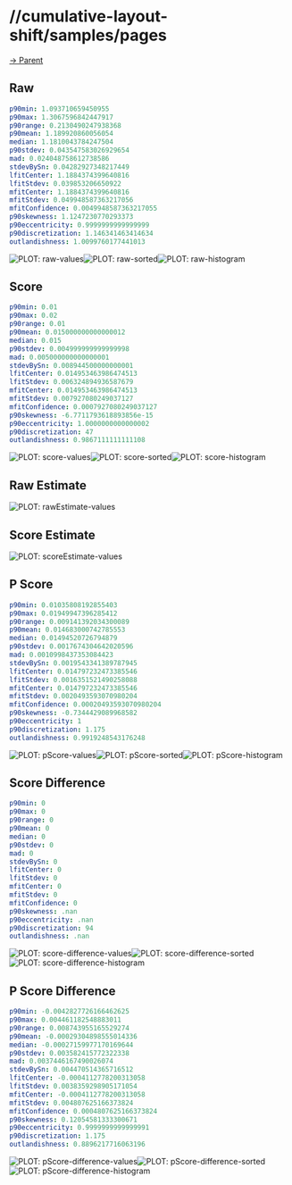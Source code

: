 
# //cumulative-layout-shift/samples/pages

[→ Parent](../..)


## Raw


```yaml
p90min: 1.093710659450955
p90max: 1.3067596842447917
p90range: 0.2130490247938368
p90mean: 1.189920860056054
median: 1.1810043784247504
p90stdev: 0.043547583026929654
mad: 0.024048758612738586
stdevBySn: 0.04282927348217449
lfitCenter: 1.1884374399640816
lfitStdev: 0.039853206650922
mfitCenter: 1.1884374399640816
mfitStdev: 0.049948587363217056
mfitConfidence: 0.0049948587363217055
p90skewness: 1.1247230770293373
p90eccentricity: 0.9999999999999999
p90discretization: 1.146341463414634
outlandishness: 1.0099760177441013

```

![PLOT: raw-values](./raw/values.svg)![PLOT: raw-sorted](./raw/sorted.svg)![PLOT: raw-histogram](./raw/histogram.svg)
## Score


```yaml
p90min: 0.01
p90max: 0.02
p90range: 0.01
p90mean: 0.015000000000000012
median: 0.015
p90stdev: 0.004999999999999998
mad: 0.005000000000000001
stdevBySn: 0.008944500000000001
lfitCenter: 0.014953463986474513
lfitStdev: 0.006324894936587679
mfitCenter: 0.014953463986474513
mfitStdev: 0.007927080249037127
mfitConfidence: 0.0007927080249037127
p90skewness: -6.7711793618893856e-15
p90eccentricity: 1.0000000000000002
p90discretization: 47
outlandishness: 0.9867111111111108

```

![PLOT: score-values](./score/values.svg)![PLOT: score-sorted](./score/sorted.svg)![PLOT: score-histogram](./score/histogram.svg)
## Raw Estimate

![PLOT: rawEstimate-values](./rawEstimate/values.svg)
## Score Estimate

![PLOT: scoreEstimate-values](./scoreEstimate/values.svg)
## P Score


```yaml
p90min: 0.01035808192855403
p90max: 0.01949947396285412
p90range: 0.009141392034300089
p90mean: 0.014683000742785553
median: 0.01494520726794879
p90stdev: 0.0017674304642020596
mad: 0.0010998437353084423
stdevBySn: 0.0019543341389787945
lfitCenter: 0.014797232473385546
lfitStdev: 0.0016351521490258088
mfitCenter: 0.014797232473385546
mfitStdev: 0.0020493593070980204
mfitConfidence: 0.00020493593070980204
p90skewness: -0.7344429089968582
p90eccentricity: 1
p90discretization: 1.175
outlandishness: 0.9919248543176248

```

![PLOT: pScore-values](./pScore/values.svg)![PLOT: pScore-sorted](./pScore/sorted.svg)![PLOT: pScore-histogram](./pScore/histogram.svg)
## Score Difference


```yaml
p90min: 0
p90max: 0
p90range: 0
p90mean: 0
median: 0
p90stdev: 0
mad: 0
stdevBySn: 0
lfitCenter: 0
lfitStdev: 0
mfitCenter: 0
mfitStdev: 0
mfitConfidence: 0
p90skewness: .nan
p90eccentricity: .nan
p90discretization: 94
outlandishness: .nan

```

![PLOT: score-difference-values](./score-difference/values.svg)![PLOT: score-difference-sorted](./score-difference/sorted.svg)![PLOT: score-difference-histogram](./score-difference/histogram.svg)
## P Score Difference


```yaml
p90min: -0.0042827726166462625
p90max: 0.004461182548883011
p90range: 0.008743955165529274
p90mean: -0.00029304898555014336
median: -0.00027159977170169644
p90stdev: 0.003582415772322338
mad: 0.0037446167490026074
stdevBySn: 0.004470514365716512
lfitCenter: -0.0004112778200313058
lfitStdev: 0.0038359298905171054
mfitCenter: -0.0004112778200313058
mfitStdev: 0.004807625166373824
mfitConfidence: 0.0004807625166373824
p90skewness: 0.12054581333300671
p90eccentricity: 0.9999999999999991
p90discretization: 1.175
outlandishness: 0.8896217716063196

```

![PLOT: pScore-difference-values](./pScore-difference/values.svg)![PLOT: pScore-difference-sorted](./pScore-difference/sorted.svg)![PLOT: pScore-difference-histogram](./pScore-difference/histogram.svg)